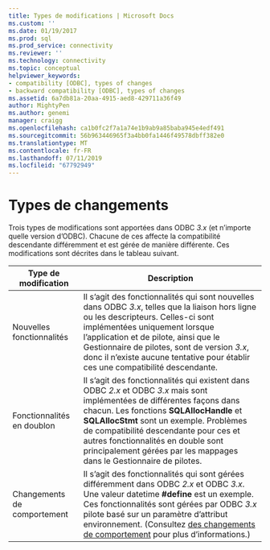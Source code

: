 ```yaml
---
title: Types de modifications | Microsoft Docs
ms.custom: ''
ms.date: 01/19/2017
ms.prod: sql
ms.prod_service: connectivity
ms.reviewer: ''
ms.technology: connectivity
ms.topic: conceptual
helpviewer_keywords:
- compatibility [ODBC], types of changes
- backward compatibility [ODBC], types of changes
ms.assetid: 6a7db81a-20aa-4915-aed8-429711a36f49
author: MightyPen
ms.author: genemi
manager: craigg
ms.openlocfilehash: ca1b0fc2f7a1a74e1b9ab9a85baba945e4edf491
ms.sourcegitcommit: 56b963446965f3a4bb0fa1446f49578dbff382e0
ms.translationtype: MT
ms.contentlocale: fr-FR
ms.lasthandoff: 07/11/2019
ms.locfileid: "67792949"
---
```

# <a name="types-of-changes"></a>Types de changements
Trois types de modifications sont apportées dans ODBC *3.x* (et n’importe quelle version d’ODBC). Chacune de ces affecte la compatibilité descendante différemment et est gérée de manière différente. Ces modifications sont décrites dans le tableau suivant.  
  
|Type de modification|Description|  
|--------------------|-----------------|  
|Nouvelles fonctionnalités|Il s’agit des fonctionnalités qui sont nouvelles dans ODBC *3.x*, telles que la liaison hors ligne ou les descripteurs. Celles-ci sont implémentées uniquement lorsque l’application et de pilote, ainsi que le Gestionnaire de pilotes, sont de version *3.x*, donc il n’existe aucune tentative pour établir ces une compatibilité descendante.|  
|Fonctionnalités en doublon|Il s’agit des fonctionnalités qui existent dans ODBC *2.x* et ODBC *3.x* mais sont implémentées de différentes façons dans chacun. Les fonctions **SQLAllocHandle** et **SQLAllocStmt** sont un exemple. Problèmes de compatibilité descendante pour ces et autres fonctionnalités en double sont principalement gérées par les mappages dans le Gestionnaire de pilotes.|  
|Changements de comportement|Il s’agit des fonctionnalités qui sont gérées différemment dans ODBC *2.x* et ODBC *3.x*. Une valeur datetime **#define** est un exemple. Ces fonctionnalités sont gérées par ODBC *3.x* pilote basé sur un paramètre d’attribut environnement. (Consultez [des changements de comportement](../../../odbc/reference/develop-app/behavioral-changes.md) pour plus d’informations.)|
